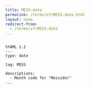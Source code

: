 ```yaml
---
title: MESS-date
permalink: /terms/v7/MESS-date.html
layout: none
redirect-from:
  - /terms/v7/MESS-date
...
```


```

%YAML 1.2
---
type: date

tag: MESS

descriptions:
  - Month code for "Messidor"
...

```